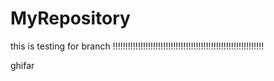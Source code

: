 # MyRepository


this is testing for branch !!!!!!!!!!!!!!!!!!!!!!!!!!!!!!!!!!!!!!!!!!!!!!!!!!!!!!!!!!!!

ghifar
